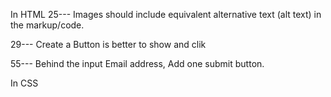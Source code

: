 In HTML
25--- Images should include equivalent alternative text (alt text) in the markup/code.

29--- Create a Button is better to show and clik

55--- Behind the input Email address, Add one submit button.

In CSS
